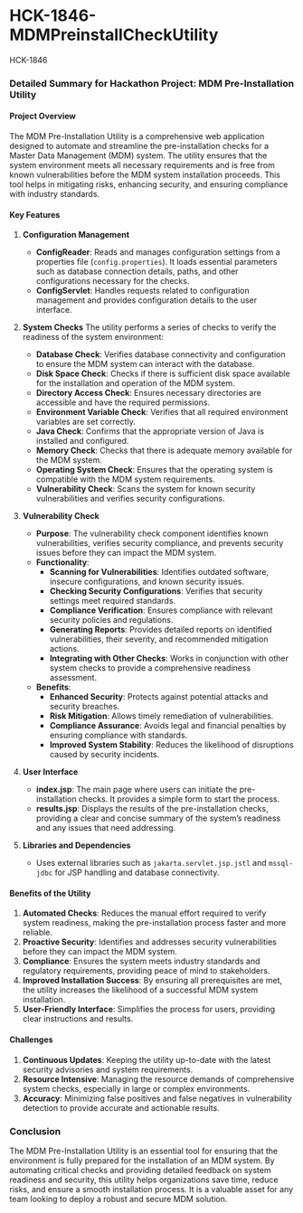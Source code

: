 # HCK-1846-MDMPreinstallCheckUtility
HCK-1846
### Detailed Summary for Hackathon Project: MDM Pre-Installation Utility

#### Project Overview

The MDM Pre-Installation Utility is a comprehensive web application designed to automate and streamline the pre-installation checks for a Master Data Management (MDM) system. The utility ensures that the system environment meets all necessary requirements and is free from known vulnerabilities before the MDM system installation proceeds. This tool helps in mitigating risks, enhancing security, and ensuring compliance with industry standards.

#### Key Features

1. **Configuration Management**
   - **ConfigReader**: Reads and manages configuration settings from a properties file (`config.properties`). It loads essential parameters such as database connection details, paths, and other configurations necessary for the checks.
   - **ConfigServlet**: Handles requests related to configuration management and provides configuration details to the user interface.

2. **System Checks**
   The utility performs a series of checks to verify the readiness of the system environment:
   - **Database Check**: Verifies database connectivity and configuration to ensure the MDM system can interact with the database.
   - **Disk Space Check**: Checks if there is sufficient disk space available for the installation and operation of the MDM system.
   - **Directory Access Check**: Ensures necessary directories are accessible and have the required permissions.
   - **Environment Variable Check**: Verifies that all required environment variables are set correctly.
   - **Java Check**: Confirms that the appropriate version of Java is installed and configured.
   - **Memory Check**: Checks that there is adequate memory available for the MDM system.
   - **Operating System Check**: Ensures that the operating system is compatible with the MDM system requirements.
   - **Vulnerability Check**: Scans the system for known security vulnerabilities and verifies security configurations.

3. **Vulnerability Check**
   - **Purpose**: The vulnerability check component identifies known vulnerabilities, verifies security compliance, and prevents security issues before they can impact the MDM system.
   - **Functionality**:
     - **Scanning for Vulnerabilities**: Identifies outdated software, insecure configurations, and known security issues.
     - **Checking Security Configurations**: Verifies that security settings meet required standards.
     - **Compliance Verification**: Ensures compliance with relevant security policies and regulations.
     - **Generating Reports**: Provides detailed reports on identified vulnerabilities, their severity, and recommended mitigation actions.
     - **Integrating with Other Checks**: Works in conjunction with other system checks to provide a comprehensive readiness assessment.
   - **Benefits**:
     - **Enhanced Security**: Protects against potential attacks and security breaches.
     - **Risk Mitigation**: Allows timely remediation of vulnerabilities.
     - **Compliance Assurance**: Avoids legal and financial penalties by ensuring compliance with standards.
     - **Improved System Stability**: Reduces the likelihood of disruptions caused by security incidents.

4. **User Interface**
   - **index.jsp**: The main page where users can initiate the pre-installation checks. It provides a simple form to start the process.
   - **results.jsp**: Displays the results of the pre-installation checks, providing a clear and concise summary of the system’s readiness and any issues that need addressing.

5. **Libraries and Dependencies**
   - Uses external libraries such as `jakarta.servlet.jsp.jstl` and `mssql-jdbc` for JSP handling and database connectivity.

#### Benefits of the Utility

1. **Automated Checks**: Reduces the manual effort required to verify system readiness, making the pre-installation process faster and more reliable.
2. **Proactive Security**: Identifies and addresses security vulnerabilities before they can impact the MDM system.
3. **Compliance**: Ensures the system meets industry standards and regulatory requirements, providing peace of mind to stakeholders.
4. **Improved Installation Success**: By ensuring all prerequisites are met, the utility increases the likelihood of a successful MDM system installation.
5. **User-Friendly Interface**: Simplifies the process for users, providing clear instructions and results.

#### Challenges

1. **Continuous Updates**: Keeping the utility up-to-date with the latest security advisories and system requirements.
2. **Resource Intensive**: Managing the resource demands of comprehensive system checks, especially in large or complex environments.
3. **Accuracy**: Minimizing false positives and false negatives in vulnerability detection to provide accurate and actionable results.

### Conclusion

The MDM Pre-Installation Utility is an essential tool for ensuring that the environment is fully prepared for the installation of an MDM system. By automating critical checks and providing detailed feedback on system readiness and security, this utility helps organizations save time, reduce risks, and ensure a smooth installation process. It is a valuable asset for any team looking to deploy a robust and secure MDM solution.
